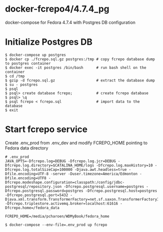 # docker-fcrepo4/4.7.4_pg
docker-compose for Fedora 4.7.4 with Postgres DB configuration

# Initialize Postgres DB

```shell
$ docker-compose up postgres
$ docker cp ./fcrepo.sql.gz postgres:/tmp # copy fcrepo database dump to postgres container
$ docker exec -it postgres /bin/bash      # run bash shell on the container
$ cd /tmp
$ gzip -d fcrepo.sql.gz                   # extract the database dump
$ su - postgres
$ psql
$ psql> create database fcrepo;           # create fcrepo database
$ psql> \q
$ psql fcrepo < fcrepo.sql                # import data to the database
$ exit
```

# Start fcrepo service
Create .env_prod from .env_dev and modify FCREPO_HOME pointing to Fedora data directory

```shell
# .env_prod
JAVA_OPTS=-Dfcrepo.log=DEBUG -Dfcrepo.log.jcr=DEBUG -Dfcrepo.log.directory=$CATALINA_HOME/logs -Dfcrepo.log.maxHistory=10 -Dfcrepo.log.totalSizeCap=100000 -Djava.awt.headless=true -Dfile.encoding=UTF-8 -server -Duser.timezone=America/Edmonton -Dfile.encoding=UTF8 -Dfcrepo.modeshape.configuration=classpath:/config/jdbc-postgresql/repository.json -Dfcrepo.postgresql.username=postgres -Dfcrepo.postgresql.password=postgres -Dfcrepo.postgresql.host=postgres -Dfcrepo.postgresql.port=5432 -Djava.xml.transform.TransformerFactory=net.sf.saxon.TransformerFactoryImpl -Dfcrepo.triplestore.activemq.broker=localhost:61616 -Dfcrepo.home=/fedora_data

FCREPO_HOME=/media/pcharoen/WDMyBook/fedora_home
```

```shell
$ docker-compose --env-file=.env_prod up fcrepo
```
